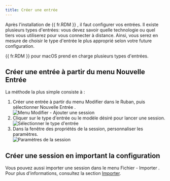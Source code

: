 ```yaml
---
title: Créer une entrée
---
```


Après l'installation de {{ fr.RDM }} , il faut configurer vos entrées. Il existe plusieurs types d'entrées: vous devez savoir quelle technologie ou quel tiers vous utiliserez pour vous connecter à distance. Ainsi, vous serez en mesure de choisir le type d'entrée le plus approprié selon votre future configuration.  

{{ fr.RDM }} pour macOS prend en charge plusieurs types d'entrées. 

## Créer une entrée à partir du menu Nouvelle Entrée 

La méthode la plus simple consiste à : 

1. Créer une entrée à partir du menu Modifier dans le Ruban, puis sélectionner Nouvelle Entrée .  
![Menu Modifier - Ajouter une session](https://webdevolutions.azureedge.net/docs/fr/rdm/mac/clip9008.png) 
1. Cliquer sur le type d'entrée ou le modèle désiré pour lancer une session.  
![Sélectionner le type d'entrée](https://webdevolutions.azureedge.net/docs/fr/rdm/mac/clip9007.png) 
1. Dans la fenêtre des propriétés de la session, personnaliser les paramètres.  
![Paramètres de la session](https://webdevolutions.azureedge.net/docs/fr/rdm/mac/clip9009.png) 

## Créer une session en important la configuration 

Vous pouvez aussi importer une session dans le menu Fichier - Importer . Pour plus d'informations, consultez la section [Importer](/fr/rdm/mac/commands/file/import/sessions/). 

